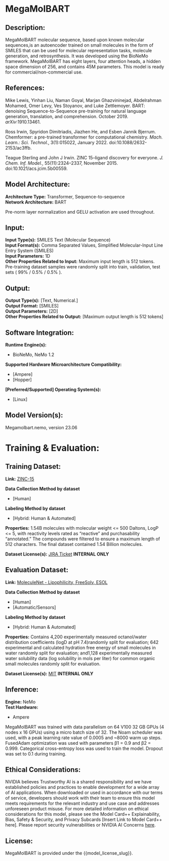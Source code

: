 # MegaMolBART 

## Description:
MegaMolBART molecular sequence, based upon known molecular sequences,is an autoencoder trained on small molecules in the form of SMILES that can be used for molecular representation tasks, molecule generation, and retrosynthesis. It was developed using the BioNeMo framework. MegaMolBART has eight layers, four attention heads, a hidden space dimension of 256, and contains 45M parameters. This model is ready for commercial/non-commercial use. <br>

## References:
Mike Lewis, Yinhan Liu, Naman Goyal, Marjan Ghazvininejad, Abdelrahman Mohamed, Omer Levy, Ves Stoyanov, and Luke Zettlemoyer. BART: denoising Sequence-to-Sequence pre-training for natural language generation, translation, and comprehension. October 2019. *arXiv*:1910.13461.

Ross Irwin, Spyridon Dimitriadis, Jiazhen He, and Esben Jannik Bjerrum. Chemformer: a pre-trained transformer for computational chemistry. *Mach. Learn.: Sci. Technol.*, 3(1):015022, January 2022. doi:10.1088/2632-2153/ac3ffb.

Teague Sterling and John J Irwin. ZINC 15–ligand discovery for everyone. *J. Chem. Inf. Model.*, 55(11):2324–2337, November 2015. doi:10.1021/acs.jcim.5b00559. <br> 

## Model Architecture: 
**Architecture Type:** Transformer, Sequence-to-sequence <br>
**Network Architecture:** BART <br>

Pre-norm layer normalization and GELU activation are used throughout. 

## Input:
**Input Type(s):** SMILES Text (Molecular Sequence) <br>
**Input Format(s):** Comma Separated Values, Simplified Molecular-Input Line Entry System (SMILES)  <br>
**Input Parameters:** 1D <br>
**Other Properties Related to Input:** Maximum input length is 512 tokens. Pre-training dataset samples were randomly split into train, validation, test sets ( 99% / 0.5% / 0.5% ). <br>

## Output:
**Output Type(s):** [Text, Numerical.] <br>
**Output Format:** [SMILES] <br>
**Output Parameters:** [2D] <br>
**Other Properties Related to Output:** [Maximum output length is 512 tokens] <br> 

## Software Integration:
**Runtime Engine(s):** 
* BioNeMo, NeMo 1.2 <br> 

**Supported Hardware Microarchitecture Compatibility:** <br>
* [Ampere] <br>
* [Hopper] <br>

**[Preferred/Supported] Operating System(s):** <br>
* [Linux] <br>

## Model Version(s): 
Megamolbart.nemo, version 23.06  <br>

# Training & Evaluation: 

## Training Dataset:

**Link:** [ZINC-15](https://zinc15.docking.org) <br>

**Data Collection Method by dataset** <br>
* [Human] <br>

**Labeling Method by dataset** <br>
* [Hybrid: Human & Automated] <br>

**Properties:** 1.54B molecules with molecular weight <= 500 Daltons, LogP <= 5, with reactivity levels rated as  “reactive” and purchasability “annotated.” The compounds were filtered to ensure a maximum length of 512 characters. The final dataset contained 1.54 Billion molecules. <br>

**Dataset License(s):** [JIRA Ticket](https://jirasw.nvidia.com/projects/DGPTT/issues/DGPTT-1209) **INTERNAL ONLY** <br>

## Evaluation Dataset:
**Link:** [MoleculeNet - Lipophilicity, FreeSolv, ESOL](https://moleculenet.org/datasets-1) <br>

**Data Collection Method by dataset** <br>
* [Human] <br>
* [Automatic/Sensors] <br>

**Labeling Method by dataset** <br>
* [Hybrid: Human & Automated] <br>

**Properties:** Contains 4,200 experimentally measured octanol/water distribution coefficients (logD at pH 7.4)randomly split for evaluation;  642 experimental and calculated hydration free energy of small molecules in water randomly split for evaluation; and1,128 experimentally measured water solubility data (log solubility in mols per liter) for common organic small molecules randomly split for evaluation. <br>

**Dataset License(s):** [MIT](https://github.com/deepchem/moleculenet/blob/master/LICENSE) **INTERNAL ONLY** <br>

## Inference:
**Engine:** NeMo <br>
**Test Hardware:** <br>
* Ampere <br>

MegaMolBART was trained with data parallelism on 64 V100 32 GB GPUs (4 nodes x 16 GPUs) using a micro batch size of 32. The Noam scheduler was used, with a peak learning rate value of 0.0005 and ~8000 warm up steps. FusedAdam optimization was used with parameters β1 = 0.9 and β2 = 0.999. Categorical cross-entropy loss was used to train the model. Dropout was set to 0.1 during training.

## Ethical Considerations:
NVIDIA believes Trustworthy AI is a shared responsibility and we have established policies and practices to enable development for a wide array of AI applications.  When downloaded or used in accordance with our terms of service, developers should work with their team to ensure this model meets requirements for the relevant industry and use case and addresses unforeseen product misuse.  For more detailed information on ethical considerations for this model, please see the Model Card++ Explainability, Bias, Safety & Security, and Privacy Subcards [Insert Link to Model Card++ here].  Please report security vulnerabilities or NVIDIA AI Concerns [here](https://www.nvidia.com/en-us/support/submit-security-vulnerability/).

## License:
MegaMolBART is provided under the {{model_license_slug}}.
